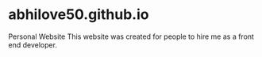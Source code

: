 # abhilove50.github.io
Personal Website
This website was created for people to hire me as a front end developer.
